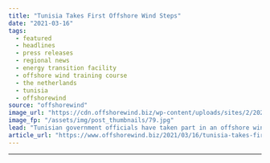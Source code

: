 ```yaml
---
title: "Tunisia Takes First Offshore Wind Steps"
date: "2021-03-16"
tags: 
  - featured
  - headlines
  - press releases
  - regional news
  - energy transition facility
  - offshore wind training course
  - the netherlands
  - tunisia
  - offshorewind
source: "offshorewind"
image_url: "https://cdn.offshorewind.biz/wp-content/uploads/sites/2/2021/03/16144003/Tunisia-Takes-First-Offshore-Wind-Steps.jpg"
image_fp: "/assets/img/post_thumbnails/79.jpg"
lead: "Tunisian government officials have taken part in an offshore wind training course organized by"
article_url: "https://www.offshorewind.biz/2021/03/16/tunisia-takes-first-offshore-wind-steps/"
---
```


---
